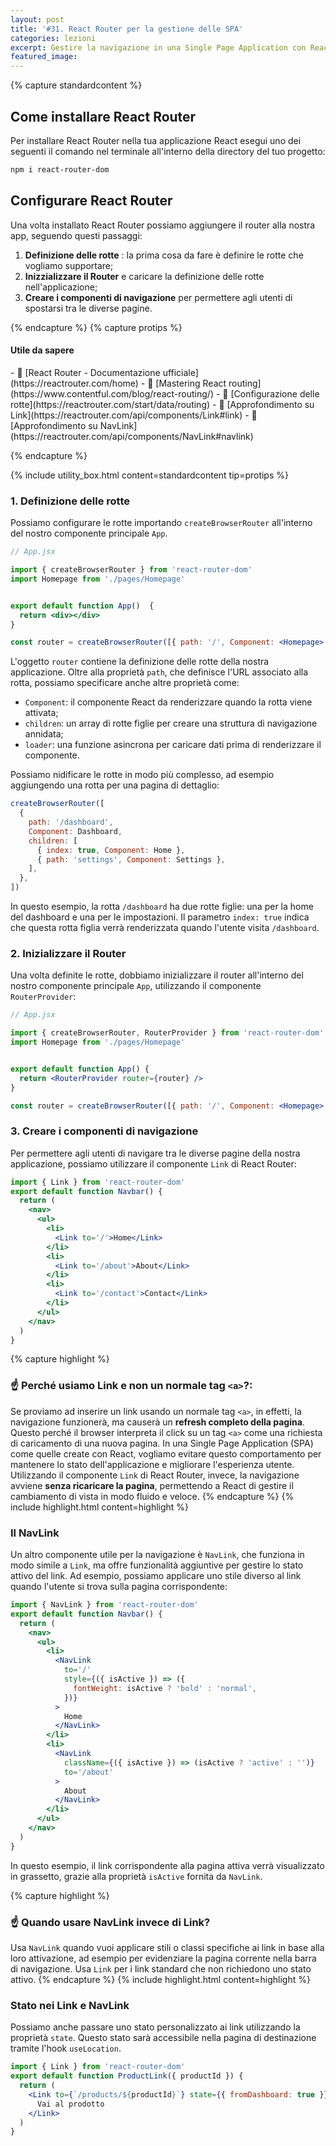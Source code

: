 ```yaml
---
layout: post
title: '#31. React Router per la gestione delle SPA'
categories: lezioni
excerpt: Gestire la navigazione in una Single Page Application con React Router
featured_image:
---
```


{% capture standardcontent %}

## Come installare React Router

Per installare React Router nella tua applicazione React esegui uno dei seguenti il comando nel terminale all'interno della directory del tuo progetto:

```bash
npm i react-router-dom
```

## Configurare React Router

Una volta installato React Router possiamo aggiungere il router alla nostra app, seguendo questi passaggi:

1. **Definizione delle rotte** : la prima cosa da fare è definire le rotte che vogliamo supportare;
2. **Inizzializzare il Router** e caricare la definizione delle rotte nell'applicazione;
3. **Creare i componenti di navigazione** per permettere agli utenti di spostarsi tra le diverse pagine.

{% endcapture %}
{% capture protips %}

  <h4>Utile da sapere</h4>
  - 🔗 [React Router - Documentazione ufficiale](https://reactrouter.com/home)
  - 🔗 [Mastering React routing](https://www.contentful.com/blog/react-routing/)
  - 👀 [Configurazione delle rotte](https://reactrouter.com/start/data/routing)
  - 👀 [Approfondimento su Link](https://reactrouter.com/api/components/Link#link)
  - 👀 [Approfondimento su NavLink](https://reactrouter.com/api/components/NavLink#navlink)

{% endcapture %}

{% include utility_box.html content=standardcontent tip=protips %}

### 1. Definizione delle rotte

Possiamo configurare le rotte importando `createBrowserRouter` all'interno del nostro componente principale `App`.

```jsx
// App.jsx

import { createBrowserRouter } from 'react-router-dom'
import Homepage from './pages/Homepage'


export default function App()  {
  return <div></div>
}

const router = createBrowserRouter([{ path: '/', Component: <Homepage> }])
```

L'oggetto `router` contiene la definizione delle rotte della nostra applicazione. Oltre alla proprietà `path`, che definisce l'URL associato alla rotta, possiamo specificare anche altre proprietà come:

- `Component`: il componente React da renderizzare quando la rotta viene attivata;
- `children`: un array di rotte figlie per creare una struttura di navigazione annidata;
- `loader`: una funzione asincrona per caricare dati prima di renderizzare il componente.

Possiamo nidificare le rotte in modo più complesso, ad esempio aggiungendo una rotta per una pagina di dettaglio:

```jsx
createBrowserRouter([
  {
    path: '/dashboard',
    Component: Dashboard,
    children: [
      { index: true, Component: Home },
      { path: 'settings', Component: Settings },
    ],
  },
])
```

In questo esempio, la rotta `/dashboard` ha due rotte figlie: una per la home del dashboard e una per le impostazioni. Il parametro `index: true` indica che questa rotta figlia verrà renderizzata quando l'utente visita `/dashboard`.

### 2. Inizializzare il Router

Una volta definite le rotte, dobbiamo inizializzare il router all'interno del nostro componente principale `App`, utilizzando il componente `RouterProvider`:

```jsx
// App.jsx

import { createBrowserRouter, RouterProvider } from 'react-router-dom'
import Homepage from './pages/Homepage'


export default function App() {
  return <RouterProvider router={router} />
}

const router = createBrowserRouter([{ path: '/', Component: <Homepage> }]);
```

### 3. Creare i componenti di navigazione

Per permettere agli utenti di navigare tra le diverse pagine della nostra applicazione, possiamo utilizzare il componente `Link` di React Router:

```jsx
import { Link } from 'react-router-dom'
export default function Navbar() {
  return (
    <nav>
      <ul>
        <li>
          <Link to='/'>Home</Link>
        </li>
        <li>
          <Link to='/about'>About</Link>
        </li>
        <li>
          <Link to='/contact'>Contact</Link>
        </li>
      </ul>
    </nav>
  )
}
```

{% capture highlight %}

### ☝️ Perché usiamo Link e non un normale tag `<a>`?:

Se proviamo ad inserire un link usando un normale tag `<a>`, in effetti, la navigazione funzionerà, ma causerà un **refresh completo della pagina**. Questo perché il browser interpreta il click su un tag `<a>` come una richiesta di caricamento di una nuova pagina. In una Single Page Application (SPA) come quelle create con React, vogliamo evitare questo comportamento per mantenere lo stato dell'applicazione e migliorare l'esperienza utente. Utilizzando il componente `Link` di React Router, invece, la navigazione avviene **senza ricaricare la pagina**, permettendo a React di gestire il cambiamento di vista in modo fluido e veloce.
{% endcapture %}
{% include highlight.html content=highlight  %}

### Il NavLink

Un altro componente utile per la navigazione è `NavLink`, che funziona in modo simile a `Link`, ma offre funzionalità aggiuntive per gestire lo stato attivo del link. Ad esempio, possiamo applicare uno stile diverso al link quando l'utente si trova sulla pagina corrispondente:

```jsx
import { NavLink } from 'react-router-dom'
export default function Navbar() {
  return (
    <nav>
      <ul>
        <li>
          <NavLink
            to='/'
            style={({ isActive }) => ({
              fontWeight: isActive ? 'bold' : 'normal',
            })}
          >
            Home
          </NavLink>
        </li>
        <li>
          <NavLink
            className={({ isActive }) => (isActive ? 'active' : '')}
            to='/about'
          >
            About
          </NavLink>
        </li>
      </ul>
    </nav>
  )
}
```

In questo esempio, il link corrispondente alla pagina attiva verrà visualizzato in grassetto, grazie alla proprietà `isActive` fornita da `NavLink`.

{% capture highlight %}

### ☝️ Quando usare NavLink invece di Link?

Usa `NavLink` quando vuoi applicare stili o classi specifiche ai link in base alla loro attivazione, ad esempio per evidenziare la pagina corrente nella barra di navigazione. Usa `Link` per i link standard che non richiedono uno stato attivo.
{% endcapture %}
{% include highlight.html content=highlight  %}

### Stato nei Link e NavLink

Possiamo anche passare uno stato personalizzato ai link utilizzando la proprietà `state`. Questo stato sarà accessibile nella pagina di destinazione tramite l'hook `useLocation`.

```jsx
import { Link } from 'react-router-dom'
export default function ProductLink({ productId }) {
  return (
    <Link to={`/products/${productId}`} state={{ fromDashboard: true }}>
      Vai al prodotto
    </Link>
  )
}
```
